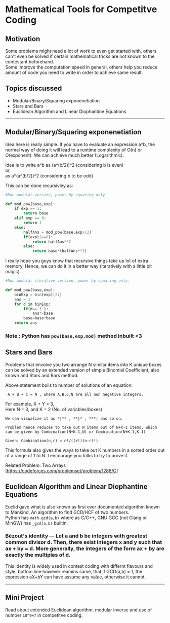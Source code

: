 # Mathematical Tools for Competitve Coding

## Motivation

Some problems might need a lot of work to even get started with, others can't even be solved if certain mathematical tricks are not known to the contestant beforehand.  
Some improve the computation speed in general, others help you reduce amount of code you need to write in order to achieve same result.

## Topics discussed

- Modular/Binary/Squaring exponenetiation
- Stars and Bars
- Euclidean Algorithm and Linear Diophantine Equations

<hr>

## Modular/Binary/Squaring exponenetiation

Idea here is really simple. If you have to evaluate an expression a^b, the normal way of doing it will lead to a runtime complexity of O(n) or O(exponent). We can achieve much better (Logarithmic).

Idea is to write a^b as (a^(b/2))^2 (considering b is even)  
or,  
as a\*(a^(b/2))^2 (considering b to be odd)

This can be done recursivley as:

```python
#Non modular version, power by squaring only.

def mod_pow(base,exp):
	if exp == 1:
		return base
	elif exp == 0:
		return 1
	else:
		halfAns = mod_pow(base,exp//2)
		if(exp%2==0):
			return halfAns**2
		else:
			return base*(halfAns**2)

```

I really hope you guys know that recursive things take up lot of extra memory. Hence, we can do it in a better way (iteratively with a little bit magic).

```python
#Non modular iterative version, power by squaring only.

def mod_pow(base,exp):
	binExp = bin(exp)[2:]
	ans = 1
	for d in binExp:
		if(d=='1'):
			ans*=base
		base=base*base
	return ans

```

### Note : Python has `pow(base,exp,mod)` method inbuilt <3

## Stars and Bars

Problems that envolve you two arrange N similar items into K unique boxes can be solved by an extended version of simple Binomial Coefficient, also known and Stars and Bars method.

Above statement boils to number of solutions of an equation:

```maths
 A + B + C = N , where A,B,C,N are all non negative integers.
```

For example, X + Y = 3,  
Here N = 3, and K = 2 (No. of variables/boxes)

```maths
We can visualize it as *|** , **|* , ***| ans so on.

Problem hence reduces to take out N items out of N+K-1 items, which can be given by Combination(N+K-1,N) or Combination(N+K-1,K-1)

Given: Combination(n,r) = n!/((r!)(n-r)!)
```

This formula also gives the ways to take out K numbers in a sorted order out of a range of 1 to N. I encourage you folks to try to prove it.

Related Problem: Two Arrays [https://codeforces.com/problemset/problem/1288/C]

## Euclidean Algorithm and Linear Diophantine Equations

Euclid gave what is also known as first ever documented algorithm known to Mankind, An algorithm to find GCD/HCF of two numbers.  
Python has `math.gcd(a,b)` where as C/C++, GNU GCC (not Clang or MinGW) has `_gcd(a,b)` builtin.

### Bézout's identity — Let a and b be integers with greatest common divisor d. Then, there exist integers x and y such that ax + by = d. More generally, the integers of the form ax + by are exactly the multiples of d.

This identity is widely used in contest coding with differnt flavours and style, bottom line however reamins same, that if GCD(a,b) = 1, the expression aX+bY can have assume any value, otherwise it cannot.

<hr>

## Mini Project
Read about extended Euclidean algorithm, modular inverse and use of number `10^9+7` in competitve coding.
